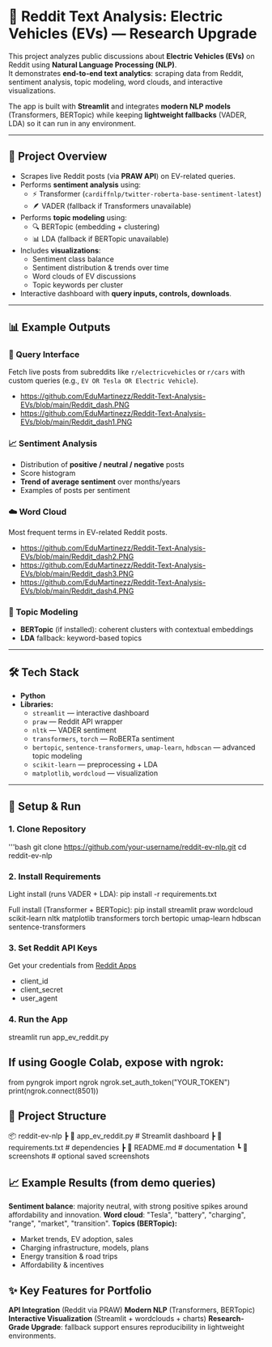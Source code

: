 # 🔋 Reddit Text Analysis: Electric Vehicles (EVs) — Research Upgrade

This project analyzes public discussions about **Electric Vehicles (EVs)** on Reddit using **Natural Language Processing (NLP)**.  
It demonstrates **end-to-end text analytics**: scraping data from Reddit, sentiment analysis, topic modeling, word clouds, and interactive visualizations.  

The app is built with **Streamlit** and integrates **modern NLP models** (Transformers, BERTopic) while keeping **lightweight fallbacks** (VADER, LDA) so it can run in any environment.

---

## 📖 Project Overview
- Scrapes live Reddit posts (via **PRAW API**) on EV-related queries.  
- Performs **sentiment analysis** using:
  - ⚡ Transformer (`cardiffnlp/twitter-roberta-base-sentiment-latest`)  
  - 🪶 VADER (fallback if Transformers unavailable)  
- Performs **topic modeling** using:
  - 🔍 BERTopic (embedding + clustering)  
  - 📊 LDA (fallback if BERTopic unavailable)  
- Includes **visualizations**:
  - Sentiment class balance  
  - Sentiment distribution & trends over time  
  - Word clouds of EV discussions  
  - Topic keywords per cluster  
- Interactive dashboard with **query inputs, controls, downloads**.

---

## 📊 Example Outputs

### 🔎 Query Interface
Fetch live posts from subreddits like `r/electricvehicles` or `r/cars` with custom queries (e.g., `EV OR Tesla OR Electric Vehicle`).
- https://github.com/EduMartinezz/Reddit-Text-Analysis-EVs/blob/main/Reddit_dash.PNG
- https://github.com/EduMartinezz/Reddit-Text-Analysis-EVs/blob/main/Reddit_dash1.PNG

### 📈 Sentiment Analysis
- Distribution of **positive / neutral / negative** posts  
- Score histogram  
- **Trend of average sentiment** over months/years  
- Examples of posts per sentiment

### ☁️ Word Cloud
Most frequent terms in EV-related Reddit posts.

- https://github.com/EduMartinezz/Reddit-Text-Analysis-EVs/blob/main/Reddit_dash2.PNG
- https://github.com/EduMartinezz/Reddit-Text-Analysis-EVs/blob/main/Reddit_dash3.PNG
- https://github.com/EduMartinezz/Reddit-Text-Analysis-EVs/blob/main/Reddit_dash4.PNG


### 🧩 Topic Modeling
- **BERTopic** (if installed): coherent clusters with contextual embeddings  
- **LDA** fallback: keyword-based topics  

---

## 🛠️ Tech Stack
- **Python**  
- **Libraries:**
  - `streamlit` — interactive dashboard  
  - `praw` — Reddit API wrapper  
  - `nltk` — VADER sentiment  
  - `transformers`, `torch` — RoBERTa sentiment  
  - `bertopic`, `sentence-transformers`, `umap-learn`, `hdbscan` — advanced topic modeling  
  - `scikit-learn` — preprocessing + LDA  
  - `matplotlib`, `wordcloud` — visualization  

---

## 🚀 Setup & Run

### 1. Clone Repository
'''bash
git clone https://github.com/your-username/reddit-ev-nlp.git
cd reddit-ev-nlp


### 2. Install Requirements
Light install (runs VADER + LDA):
pip install -r requirements.txt

Full install (Transformer + BERTopic):
pip install streamlit praw wordcloud scikit-learn nltk matplotlib transformers torch bertopic umap-learn hdbscan sentence-transformers


### 3. Set Reddit API Keys
Get your credentials from [Reddit Apps](https://www.reddit.com/prefs/apps)
- client_id
- client_secret
- user_agent

### 4. Run the App
streamlit run app_ev_reddit.py

## If using Google Colab, expose with ngrok:
from pyngrok import ngrok
ngrok.set_auth_token("YOUR_TOKEN")
print(ngrok.connect(8501))

## 📂 Project Structure
📦 reddit-ev-nlp
 ┣ 📜 app_ev_reddit.py        # Streamlit dashboard
 ┣ 📜 requirements.txt        # dependencies
 ┣ 📜 README.md               # documentation
 ┗ 📂 screenshots             # optional saved screenshots


## 📈 Example Results (from demo queries)
**Sentiment balance**: majority neutral, with strong positive spikes around affordability and innovation.
**Word cloud**: "Tesla", "battery", "charging", "range", "market", "transition".
**Topics (BERTopic):**
- Market trends, EV adoption, sales
- Charging infrastructure, models, plans
- Energy transition & road trips
- Affordability & incentives

## ✨ Key Features for Portfolio
**API Integration** (Reddit via PRAW)
**Modern NLP** (Transformers, BERTopic)
**Interactive Visualization** (Streamlit + wordclouds + charts)
**Research-Grade Upgrade**: fallback support ensures reproducibility in lightweight environments.
